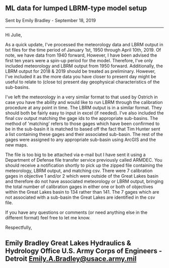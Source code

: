 ## ML data for lumped LBRM-type model setup

Sent by Emily Bradley - September 18, 2019

---------------------------
Hi Julie,

As a quick update, I've processed the meteorology data and LBRM output in txt files for the time period of January 1st, 1950 through April 10th, 2019. Of note, we have data from 1940 forward, However, I have been advised the first ten years were a spin-up period for the model. Therefore, I've only included meteorology and LBRM output from 1950 forward. Additionally, the LBRM output for 2018 & 2019 should be treated as preliminary. However, I've included it as the more data you have closer to present day might be useful to relate to (close to) present day geophysical characteristics of the sub-basins. 

I've left the meteorology in a very similar format to that used by Ostrich in case you have the ability and would like to run LBRM through the calibration procedure at any point in time. The LBRM output is in a similar format. They should both be fairly easy to input in excel (if needed). I've also included the final csv output matching the gage ids to the appropriate sub-basins. The method of 'matching' refers to those gages which have been confirmed to be in the sub-basin it is matched to based off the fact that Tim Hunter sent a list containing these gages and their associated sub-basin. The rest of the gages were assigned to any appropriate sub-basin using ArcGIS and the new maps. 

The file is too big to be attached via e-mail but I have sent it using a Department of Defense file transfer service previously called ARMDEC. You should receive a notification shortly to pick up the zipped file containing the meteorology, LBRM output, and matching csv. There were 7 calibration gages in objective 1 and/or 2 which were outside of the Great Lakes basin and therefore do not have associated meteorology or LBRM output, bringing the total number of calibration gages in either one or both of objectives within the Great Lakes basin to 134 rather than 141. The 7 gages which are not associated with a sub-basin the Great Lakes are identified in the csv file.

If you have any questions or comments (or need anything else in the different format) feel free to let me know.

Respectfully,

Emily Bradley
Great Lakes Hydraulics & Hydrology Office
U.S. Army Corps of Engineers - Detroit
Emily.A.Bradley@usace.army.mil
---------------------------
